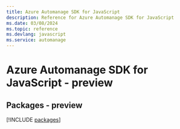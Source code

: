 ```yaml
---
title: Azure Automanage SDK for JavaScript
description: Reference for Azure Automanage SDK for JavaScript
ms.date: 03/08/2024
ms.topic: reference
ms.devlang: javascript
ms.service: automanage
---
```

# Azure Automanage SDK for JavaScript - preview
## Packages - preview
[!INCLUDE [packages](automanage-index.md)]